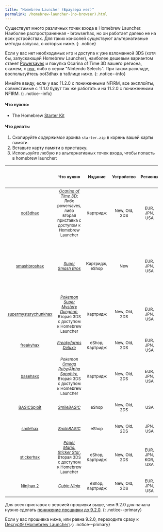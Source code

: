 ```yaml
---
title: "Homebrew Launcher (Браузера нет)"
permalink: /homebrew-launcher-(no-browser).html
---
```


Существует много различных точек входа в Homebrew Launcher. Наиболее распространенная - browserhax, но он работает далеко не на всех устройствах. Для таких консолей существуют альтернативные методы запуска, о которых ниже. 
{: .notice}

Если у вас нет необходимых игр и доступа к уже взломанной 3DS (хотя бы, запускающей Homebrew Launcher), наиболее дешевым вариантом станет [Powersaves](https://www.amazon.com/dp/B00IVJ1M7M) и покупка Ocarina of Time 3D вашего региона, скажем, с [рук](http://olx.ua), либо в серии "Nintendo Selects". При таком раскладе, воспользуйтесь oot3dhax в таблице ниже.
{: .notice--info}

Имейте ввиду, если у вас 11.2.0 с пониженными NFIRM, все эксплойты, совместимые с 11.1.0 будут так же работать и на 11.2.0 с пониженными NFIRM.
{: .notice--info}

#### Что нужно:

+ The Homebrew [Starter Kit](http://smealum.github.io/ninjhax2/starter.zip)

#### Что делать:

1. Скопируйте _содержимое_ архива `starter.zip` в корень вашей карты памяти.
4. Вставьте карту памяти в приставку.
5. Используйте любую из альтернативных точек входа, чтобы попасть в homebrew launcher:

 | <sub> | <sub>Что нужно| <sub>Издание | <sub>Устройство | <sub>Регионы | <sub>Версия игры | <sub>Версия<br>системного ПО приставки |
|:-:|:-:|:-:|:-:|:-:|:-:|:-:|
| <sub>[oot3dhax](https://github.com/yellows8/oot3dhax) | <sub>[*Ocarina of Time 3D*](https://amzn.to/2fkaKdp); <br> Либо powersaves, либо вторая приставка с доступом  к Homebrew Launcher | <sub>Картридж | <sub>New, Old, 2DS | <sub>EUR, JPN, USA | <sub>Все | <sub>9.0.0-X и выше, включая 11.2.0-X |
| <sub>[smashbroshax](https://gbatemp.net/threads/397194/) | <sub>[*Super Smash Bros*](https://amzn.to/2ftGA72) | <sub>Картридж, eShop | <sub>New  | <sub>EUR, JPN, USA | <sub>Версия игры должна быть ниже 1.1.3. На картридже с "amiibo" на обложке установлена версия 1.1.4. | <sub>9.0.0-X и выше, включая 11.2.0-X |
| <sub>[supermysterychunkhax](https://smd.salthax.org/) | <sub>[*Pokemon Super Mystery Dungeon*](https://amzn.to/2ebxZ75), <br> Вторая 3DS с доступом к Homebrew Launcher | <sub>Картридж | <sub>New, Old, 2DS | <sub>EUR, JPN, USA | <sub>Все | <sub>9.9.0-X (USA/JPN) / 10.2.0-X (EUR) и выше, включая 11.0.0-X |
| <sub>[freakyhax](http://plutooo.github.io/freakyhax/) | <sub>[*Freakyforms Deluxe*](https://amzn.to/2f6eHO7) | <sub>eShop, Картридж | <sub>New, Old, 2DS | <sub>EUR, JPN, USA | <sub>Все | <sub>9.0.0-X и выше, включая 11.1.0-X |
| <sub>[basehaxx](http://mrnbayoh.github.io/basehaxx/) | <sub>*Pokemon [Omega Ruby](https://amzn.to/2eRILNQ)/[Alpha Sapphire](https://amzn.to/2ebGrmN)*, <br> Вторая 3DS с доступом к Homebrew Launcher | <sub>Картридж | <sub>New, Old, 2DS | <sub>EUR, JPN, USA | <sub>1.0, 1.4 | <sub>9.0.0-X и выше, включая 11.0.0-X |
| <sub>[BASICSploit](https://mrnbayoh.github.io/basicsploit/) | <sub>[*SmileBASIC*](https://www.nintendo.com/games/detail/eYURHNjVdfyrnA3OJGfmlMYIrJUzgOcv) | <sub>eShop | <sub>New, Old, 2DS | <sub>USA | <sub>3.2.1 | <sub>9.0.0-X и выше, включая 11.0.0-X |
| <sub>[smilehax](https://plutooo.github.io/smilehax/) | <sub>[*SmileBASIC*](https://www.nintendo.com/games/detail/eYURHNjVdfyrnA3OJGfmlMYIrJUzgOcv) | <sub>eShop | <sub>New, Old, 2DS | <sub>JPN, USA | <sub>3.3.1 | <sub>9.0.0-X и выше, включая 11.0.0-X |
| <sub>[stickerhax](https://github.com/yellows8/stickerhax) | <sub>[*Paper Mario: Sticker Star*](https://amzn.to/2f6aDx8), <br> Вторая 3DS с доступом к Homebrew Launcher | <sub>eShop, Картридж | <sub>New, Old, 2DS | <sub>EUR, JPN, KOR, USA | <sub>Все | <sub>9.0.0-X и выше, включая 11.2.0-X |
| <sub>[Ninjhax 2](http://smealum.github.io/ninjhax2/) | <sub>[*Cubic Ninja*](https://amzn.to/2eRI1by) | <sub>eShop, Картридж | <sub>New, Old, 2DS | <sub>EUR, JPN, USA | <sub>Все| <sub>9.0.0-X и выше, включая 11.2.0-X | <br>

<script type="text/javascript">
amzn_assoc_placement = "adunit0";
amzn_assoc_tracking_id = "plailect-20";
amzn_assoc_ad_mode = "manual";
amzn_assoc_ad_type = "smart";
amzn_assoc_marketplace = "amazon";
amzn_assoc_region = "US";
amzn_assoc_title = "3DS Homebrew Launcher";
amzn_assoc_linkid = "718ad647bc3d1b8f8c44b3a1f34bc235";
amzn_assoc_search_bar = "false";
amzn_assoc_asins = "B01AC3ZDCE,B00DD0B1R0,B00YC7DZP4,B00IVJ1M7M,B008YYSBR8,B004SG211I,B00KI2OZ9M,B00K848IH0";
</script>
<script src="//z-na.amazon-adsystem.com/widgets/onejs?MarketPlace=US"></script>


Для всех приставок с версией прошивки выше, чем 9.2.0 для начала нужно сделать [понижение прошивки до 9.2.0](9.2.0-downgrade).
{: .notice--primary}

Если у вас прошивка ниже, или равна 9.2.0, переходите сразу к [Decrypt9 (Homebrew Launcher)](decrypt9-(homebrew-launcher)).{: .notice--primary}
